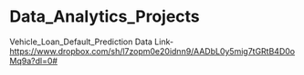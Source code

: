 # Data_Analytics_Projects
Vehicle_Loan_Default_Prediction
Data Link- https://www.dropbox.com/sh/l7zopm0e20idnn9/AADbL0y5mig7tGRtB4D0oMq9a?dl=0#
